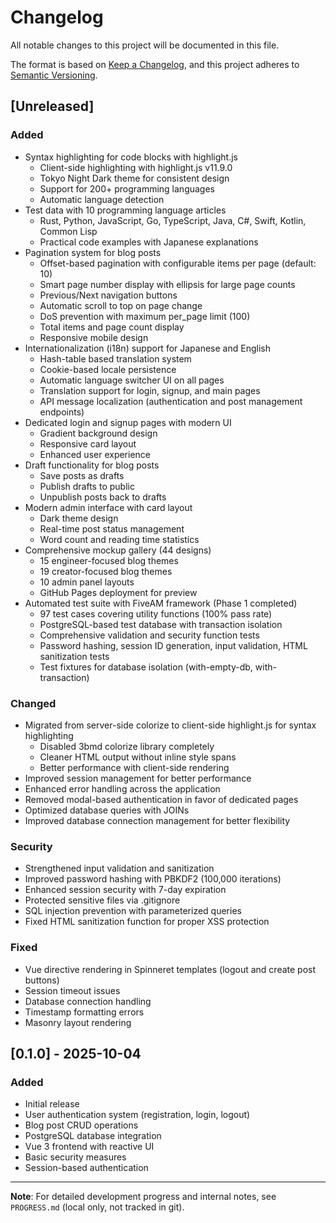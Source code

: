 # Changelog

All notable changes to this project will be documented in this file.

The format is based on [Keep a Changelog](https://keepachangelog.com/en/1.0.0/),
and this project adheres to [Semantic Versioning](https://semver.org/spec/v2.0.0.html).

## [Unreleased]

### Added
- Syntax highlighting for code blocks with highlight.js
  - Client-side highlighting with highlight.js v11.9.0
  - Tokyo Night Dark theme for consistent design
  - Support for 200+ programming languages
  - Automatic language detection
- Test data with 10 programming language articles
  - Rust, Python, JavaScript, Go, TypeScript, Java, C#, Swift, Kotlin, Common Lisp
  - Practical code examples with Japanese explanations
- Pagination system for blog posts
  - Offset-based pagination with configurable items per page (default: 10)
  - Smart page number display with ellipsis for large page counts
  - Previous/Next navigation buttons
  - Automatic scroll to top on page change
  - DoS prevention with maximum per_page limit (100)
  - Total items and page count display
  - Responsive mobile design
- Internationalization (i18n) support for Japanese and English
  - Hash-table based translation system
  - Cookie-based locale persistence
  - Automatic language switcher UI on all pages
  - Translation support for login, signup, and main pages
  - API message localization (authentication and post management endpoints)
- Dedicated login and signup pages with modern UI
  - Gradient background design
  - Responsive card layout
  - Enhanced user experience
- Draft functionality for blog posts
  - Save posts as drafts
  - Publish drafts to public
  - Unpublish posts back to drafts
- Modern admin interface with card layout
  - Dark theme design
  - Real-time post status management
  - Word count and reading time statistics
- Comprehensive mockup gallery (44 designs)
  - 15 engineer-focused blog themes
  - 19 creator-focused blog themes
  - 10 admin panel layouts
  - GitHub Pages deployment for preview
- Automated test suite with FiveAM framework (Phase 1 completed)
  - 97 test cases covering utility functions (100% pass rate)
  - PostgreSQL-based test database with transaction isolation
  - Comprehensive validation and security function tests
  - Password hashing, session ID generation, input validation, HTML sanitization tests
  - Test fixtures for database isolation (with-empty-db, with-transaction)

### Changed
- Migrated from server-side colorize to client-side highlight.js for syntax highlighting
  - Disabled 3bmd colorize library completely
  - Cleaner HTML output without inline style spans
  - Better performance with client-side rendering
- Improved session management for better performance
- Enhanced error handling across the application
- Removed modal-based authentication in favor of dedicated pages
- Optimized database queries with JOINs
- Improved database connection management for better flexibility

### Security
- Strengthened input validation and sanitization
- Improved password hashing with PBKDF2 (100,000 iterations)
- Enhanced session security with 7-day expiration
- Protected sensitive files via .gitignore
- SQL injection prevention with parameterized queries
- Fixed HTML sanitization function for proper XSS protection

### Fixed
- Vue directive rendering in Spinneret templates (logout and create post buttons)
- Session timeout issues
- Database connection handling
- Timestamp formatting errors
- Masonry layout rendering

## [0.1.0] - 2025-10-04

### Added
- Initial release
- User authentication system (registration, login, logout)
- Blog post CRUD operations
- PostgreSQL database integration
- Vue 3 frontend with reactive UI
- Basic security measures
- Session-based authentication

---

**Note**: For detailed development progress and internal notes, see `PROGRESS.md` (local only, not tracked in git).

